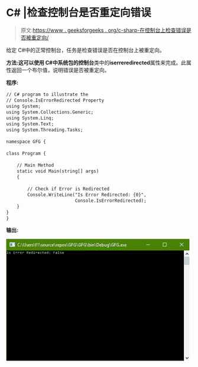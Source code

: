 # C# |检查控制台是否重定向错误

> 原文:[https://www . geeksforgeeks . org/c-sharp-在控制台上检查错误是否被重定向/](https://www.geeksforgeeks.org/c-sharp-check-if-error-is-redirected-on-the-console-or-not/)

给定 C#中的正常控制台，任务是检查错误是否在控制台上被重定向。

**方法:**这可以使用 C#中系统包的**控制台**类中的**iserreredirected**属性来完成。此属性返回一个布尔值，说明错误是否被重定向。

**程序:**

```
// C# program to illustrate the
// Console.IsErrorRedirected Property
using System;
using System.Collections.Generic;
using System.Linq;
using System.Text;
using System.Threading.Tasks;

namespace GFG {

class Program {

    // Main Method
    static void Main(string[] args)
    {

        // Check if Error is Redirected
        Console.WriteLine("Is Error Redirected: {0}",
                          Console.IsErrorRedirected);
    }
}
}
```

**输出:**

![](img/e8d7c68715970b612eccaceb6e1a3d43.png)
